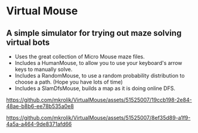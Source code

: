 # Virtual Mouse
## A simple simulator for trying out maze solving virtual bots

- Uses the great collection of Micro Mouse maze files.
- Includes a HumanMouse, to allow you to use your keyboard's arrow keys to manually solve.
- Includes a RandomMouse, to use a random probability distribution to choose a path. (Hope you have lots of time)
- Includes a SlamDfsMouse, builds a map as it is doing online DFS.




https://github.com/mkrolik/VirtualMouse/assets/51525007/19ccb198-2e84-48ae-b8b6-ee78b535a0e8


https://github.com/mkrolik/VirtualMouse/assets/51525007/8ef35d89-a1f9-4a5a-a464-9de8371afd66


